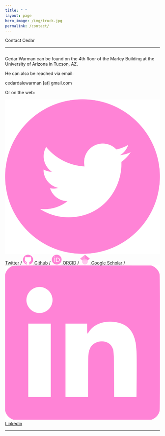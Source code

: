 ```yaml
---
title: " "
layout: page
hero_image: /img/truck.jpg
permalink: /contact/
---
```


<div class="container is-max-desktop">
	<p class="title is-2">Contact Cedar</p>
</div>

<div class="container is-max-desktop has-text-centered">
	<hr>
	<div class="columns">
		<div class="column has-text-left">
			<p class="my-2">
				Cedar Warman can be found on the 4th floor of the Marley Building at the University of Arizona in Tucson, AZ.
			</p>
			<p class="my-2">He can also be reached via email:</p>
			<p class="my-2">cedardalewarman [at] gmail.com</p>
			<p class="my-2">Or on the web:</p>
			<a href="https://twitter.com/CedarWarman"><img class="inline-block icon" src="/img/icons/twitter_icon.svg"></a><a href= "https://twitter.com/CedarWarman"> Twitter</a> / <a href="https://github.com/cedarwarman"><img class="inline-block icon" src="/img/icons/github_icon.svg"></a><a href= "https://github.com/cedarwarman"> Github</a> / <a href="https://orcid.org/0000-0002-6760-1869"><img class="inline-block icon" src="/img/icons/orcid_icon.svg"></a><a href= "https://orcid.org/0000-0002-6760-1869"> ORCID</a> / <a href="https://scholar.google.com/citations?user=BSCuLzIAAAAJ&hl=en"><img class="inline-block icon" src="/img/icons/gscholar_icon.svg"></a><a href= "https://scholar.google.com/citations?user=BSCuLzIAAAAJ&hl=en"> Google Scholar</a> / <a href="https://www.linkedin.com/in/cedarwarman/"><img class="inline-block icon" src="/img/icons/lin_icon.svg"></a><a href= "https://www.linkedin.com/in/cedarwarman/"> Linkedin</a>
		</div>
	</div>
	<hr>
</div>
